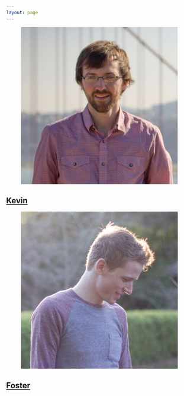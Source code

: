 ```yaml
---
layout: page
---
```


<div class="gallery">
  <div class="grid grid-align-middle">
    <div class="col col-6">
      <figure class="tint">
        <img src="/img/kevin.jpg">
      </figure>
      <a href="http://twitter.com/kev_mcg"><h2>Kevin</h2></a>
    </div>
    <div class="col col-6">
      <figure class="tint">
        <img src="/img/foster.jpg">
      </figure>
      <a href="https://twitter.com/_fosterdouglas"><h2>Foster</h2></a>
    </div>
  </div>
</div>